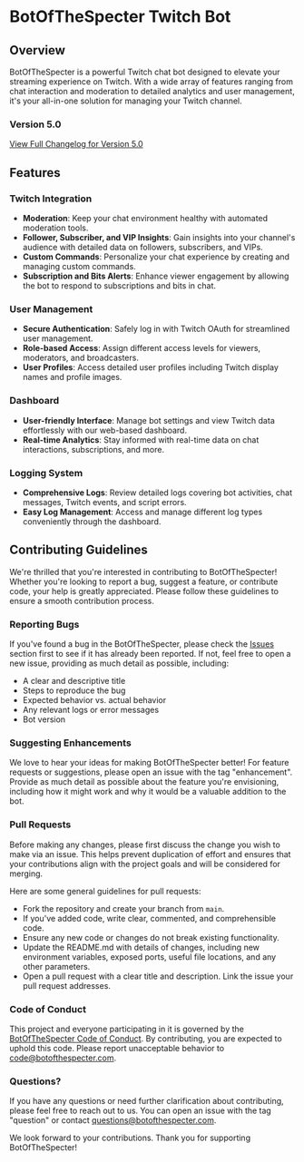 # BotOfTheSpecter Twitch Bot

## Overview
BotOfTheSpecter is a powerful Twitch chat bot designed to elevate your streaming experience on Twitch. With a wide array of features ranging from chat interaction and moderation to detailed analytics and user management, it's your all-in-one solution for managing your Twitch channel.

### Version 5.0
[View Full Changelog for Version 5.0](/bot/changelog/5.0.md)

## Features

### Twitch Integration
- **Moderation**: Keep your chat environment healthy with automated moderation tools.
- **Follower, Subscriber, and VIP Insights**: Gain insights into your channel's audience with detailed data on followers, subscribers, and VIPs.
- **Custom Commands**: Personalize your chat experience by creating and managing custom commands.
- **Subscription and Bits Alerts**: Enhance viewer engagement by allowing the bot to respond to subscriptions and bits in chat.

### User Management
- **Secure Authentication**: Safely log in with Twitch OAuth for streamlined user management.
- **Role-based Access**: Assign different access levels for viewers, moderators, and broadcasters.
- **User Profiles**: Access detailed user profiles including Twitch display names and profile images.

### Dashboard
- **User-friendly Interface**: Manage bot settings and view Twitch data effortlessly with our web-based dashboard.
- **Real-time Analytics**: Stay informed with real-time data on chat interactions, subscriptions, and more.

### Logging System
- **Comprehensive Logs**: Review detailed logs covering bot activities, chat messages, Twitch events, and script errors.
- **Easy Log Management**: Access and manage different log types conveniently through the dashboard.

## Contributing Guidelines

We're thrilled that you're interested in contributing to BotOfTheSpecter! Whether you're looking to report a bug, suggest a feature, or contribute code, your help is greatly appreciated. Please follow these guidelines to ensure a smooth contribution process.

### Reporting Bugs
If you've found a bug in the BotOfTheSpecter, please check the [Issues](https://github.com/YourStreamingTools/BotOfTheSpecter/issues) section first to see if it has already been reported. If not, feel free to open a new issue, providing as much detail as possible, including:
- A clear and descriptive title
- Steps to reproduce the bug
- Expected behavior vs. actual behavior
- Any relevant logs or error messages
- Bot version

### Suggesting Enhancements
We love to hear your ideas for making BotOfTheSpecter better! For feature requests or suggestions, please open an issue with the tag "enhancement". Provide as much detail as possible about the feature you're envisioning, including how it might work and why it would be a valuable addition to the bot.

### Pull Requests
Before making any changes, please first discuss the change you wish to make via an issue. This helps prevent duplication of effort and ensures that your contributions align with the project goals and will be considered for merging.

Here are some general guidelines for pull requests:
- Fork the repository and create your branch from `main`.
- If you've added code, write clear, commented, and comprehensible code.
- Ensure any new code or changes do not break existing functionality.
- Update the README.md with details of changes, including new environment variables, exposed ports, useful file locations, and any other parameters.
- Open a pull request with a clear title and description. Link the issue your pull request addresses.

### Code of Conduct
This project and everyone participating in it is governed by the [BotOfTheSpecter Code of Conduct](CODEOFCONDUCT.md). By contributing, you are expected to uphold this code. Please report unacceptable behavior to code@botofthespecter.com.

### Questions?
If you have any questions or need further clarification about contributing, please feel free to reach out to us. You can open an issue with the tag "question" or contact questions@botofthespecter.com.

We look forward to your contributions. Thank you for supporting BotOfTheSpecter!
